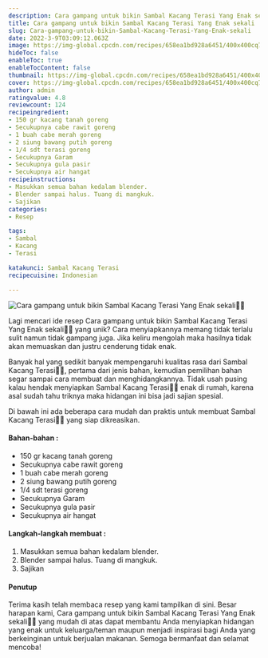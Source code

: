 ```yaml
---
description: Cara gampang untuk bikin Sambal Kacang Terasi Yang Enak sekali"
title: Cara gampang untuk bikin Sambal Kacang Terasi Yang Enak sekali
slug: Cara-gampang-untuk-bikin-Sambal-Kacang-Terasi-Yang-Enak-sekali
date: 2022-3-9T03:09:12.063Z
image: https://img-global.cpcdn.com/recipes/658ea1bd928a6451/400x400cq70/photo.jpg
hideToc: false
enableToc: true
enableTocContent: false
thumbnail: https://img-global.cpcdn.com/recipes/658ea1bd928a6451/400x400cq70/photo.jpg
cover: https://img-global.cpcdn.com/recipes/658ea1bd928a6451/400x400cq70/photo.jpg
author: admin
ratingvalue: 4.8
reviewcount: 124
recipeingredient:
- 150 gr kacang tanah goreng
- Secukupnya cabe rawit goreng
- 1 buah cabe merah goreng
- 2 siung bawang putih goreng
- 1/4 sdt terasi goreng
- Secukupnya Garam
- Secukupnya gula pasir
- Secukupnya air hangat
recipeinstructions:
- Masukkan semua bahan kedalam blender.
- Blender sampai halus. Tuang di mangkuk.
- Sajikan
categories:
- Resep

tags:
- Sambal
- Kacang
- Terasi

katakunci: Sambal Kacang Terasi
recipecuisine: Indonesian

---
```


![Cara gampang untuk bikin Sambal Kacang Terasi Yang Enak sekali👩‍🍳](https://img-global.cpcdn.com/recipes/658ea1bd928a6451/400x400cq70/photo.jpg)

Lagi mencari ide resep Cara gampang untuk bikin Sambal Kacang Terasi Yang Enak sekali👩‍🍳 yang unik? Cara menyiapkannya memang tidak terlalu sulit namun tidak gampang juga. Jika keliru mengolah maka hasilnya tidak akan memuaskan dan justru cenderung tidak enak.

Banyak hal yang sedikit banyak mempengaruhi kualitas rasa dari Sambal Kacang Terasi👩‍🍳, pertama dari jenis bahan, kemudian pemilihan bahan segar sampai cara membuat dan menghidangkannya. Tidak usah pusing kalau hendak menyiapkan Sambal Kacang Terasi👩‍🍳 enak di rumah, karena asal sudah tahu triknya maka hidangan ini bisa jadi sajian spesial.

Di bawah ini ada beberapa cara mudah dan praktis untuk membuat Sambal Kacang Terasi👩‍🍳 yang siap dikreasikan.

<!--inarticleads1-->

#### Bahan-bahan :

- 150 gr kacang tanah goreng
- Secukupnya cabe rawit goreng
- 1 buah cabe merah goreng
- 2 siung bawang putih goreng
- 1/4 sdt terasi goreng
- Secukupnya Garam
- Secukupnya gula pasir
- Secukupnya air hangat

<!--inarticleads2-->

#### Langkah-langkah membuat :

1. Masukkan semua bahan kedalam blender.
1. Blender sampai halus. Tuang di mangkuk.
1. Sajikan

#### Penutup

Terima kasih telah membaca resep yang kami tampilkan di sini. Besar harapan kami, Cara gampang untuk bikin Sambal Kacang Terasi Yang Enak sekali👩‍🍳 yang mudah di atas dapat membantu Anda menyiapkan hidangan yang enak untuk keluarga/teman maupun menjadi inspirasi bagi Anda yang berkeinginan untuk berjualan makanan. Semoga bermanfaat dan selamat mencoba!